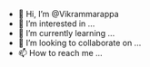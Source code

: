 - 👋 Hi, I’m @Vikrammarappa
- 👀 I’m interested in ...
- 🌱 I’m currently learning ...
- 💞️ I’m looking to collaborate on ...
- 📫 How to reach me ...

<!---
Vikrammarappa/Vikrammarappa is a ✨ special ✨ repository because its `README.md` (this file) appears on your GitHub profile.
You can click the Preview link to take a look at your changes.
--->
